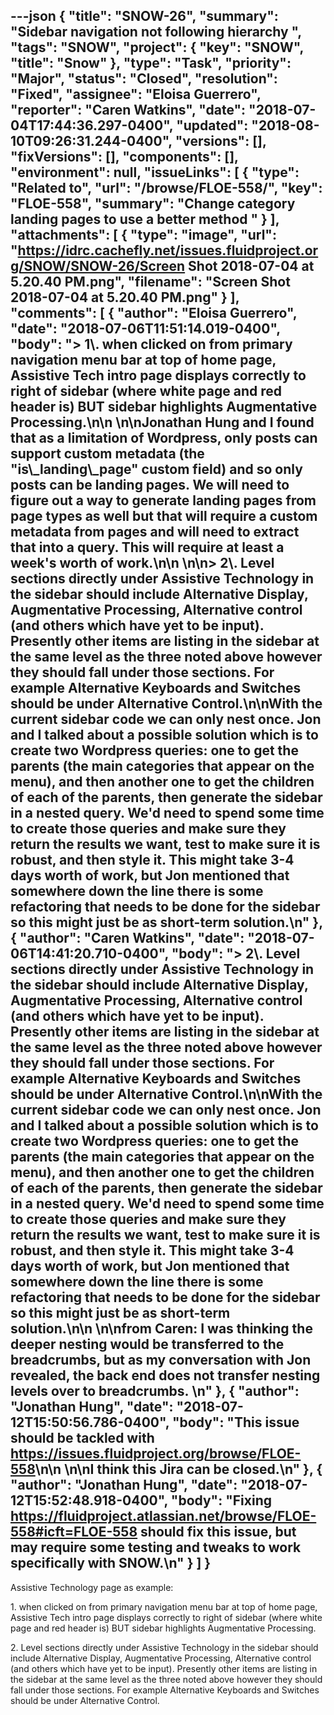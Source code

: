 ---json
{
  "title": "SNOW-26",
  "summary": "Sidebar navigation not following hierarchy ",
  "tags": "SNOW",
  "project": {
    "key": "SNOW",
    "title": "Snow"
  },
  "type": "Task",
  "priority": "Major",
  "status": "Closed",
  "resolution": "Fixed",
  "assignee": "Eloisa Guerrero",
  "reporter": "Caren Watkins",
  "date": "2018-07-04T17:44:36.297-0400",
  "updated": "2018-08-10T09:26:31.244-0400",
  "versions": [],
  "fixVersions": [],
  "components": [],
  "environment": null,
  "issueLinks": [
    {
      "type": "Related to",
      "url": "/browse/FLOE-558/",
      "key": "FLOE-558",
      "summary": "Change category landing pages to use a better method "
    }
  ],
  "attachments": [
    {
      "type": "image",
      "url": "https://idrc.cachefly.net/issues.fluidproject.org/SNOW/SNOW-26/Screen Shot 2018-07-04 at 5.20.40 PM.png",
      "filename": "Screen Shot 2018-07-04 at 5.20.40 PM.png"
    }
  ],
  "comments": [
    {
      "author": "Eloisa Guerrero",
      "date": "2018-07-06T11:51:14.019-0400",
      "body": "> 1\\. when clicked on from primary navigation menu bar at top of home page, Assistive Tech intro page displays correctly to right of sidebar (where white page and red header is) BUT sidebar highlights Augmentative Processing.\n\n \n\nJonathan Hung and I found that as a limitation of Wordpress, only posts can support custom metadata (the \"is\\_landing\\_page\" custom field) and so only posts can be landing pages. We will need to figure out a way to generate landing pages from page types as well but that will require a custom metadata from pages and will need to extract that into a query. This will require at least a week's worth of work.\n\n \n\n> 2\\. Level sections directly under Assistive Technology in the sidebar should include Alternative Display, Augmentative Processing, Alternative control (and others which have yet to be input). Presently other items are listing in the sidebar at the same level as the three noted above however they should fall under those sections. For example Alternative Keyboards and Switches should be under Alternative Control.\n\nWith the current sidebar code we can only nest once. Jon and I talked about a possible solution which is to create two Wordpress queries: one to get the parents (the main categories that appear on the menu), and then another one to get the children of each of the parents, then generate the sidebar in a nested query. We'd need to spend some time to create those queries and make sure they return the results we want, test to make sure it is robust, and then style it. This might take 3-4 days worth of work, but Jon mentioned that somewhere down the line there is some refactoring that needs to be done for the sidebar so this might just be as short-term solution.\n"
    },
    {
      "author": "Caren Watkins",
      "date": "2018-07-06T14:41:20.710-0400",
      "body": "> 2\\. Level sections directly under Assistive Technology in the sidebar should include Alternative Display, Augmentative Processing, Alternative control (and others which have yet to be input). Presently other items are listing in the sidebar at the same level as the three noted above however they should fall under those sections. For example Alternative Keyboards and Switches should be under Alternative Control.\n\nWith the current sidebar code we can only nest once. Jon and I talked about a possible solution which is to create two Wordpress queries: one to get the parents (the main categories that appear on the menu), and then another one to get the children of each of the parents, then generate the sidebar in a nested query. We'd need to spend some time to create those queries and make sure they return the results we want, test to make sure it is robust, and then style it. This might take 3-4 days worth of work, but Jon mentioned that somewhere down the line there is some refactoring that needs to be done for the sidebar so this might just be as short-term solution.\n\n \n\nfrom Caren: I was thinking the deeper nesting would be transferred to the breadcrumbs, but as my conversation with Jon revealed, the back end does not transfer nesting levels over to breadcrumbs. \n"
    },
    {
      "author": "Jonathan Hung",
      "date": "2018-07-12T15:50:56.786-0400",
      "body": "This issue should be tackled with <https://issues.fluidproject.org/browse/FLOE-558>\n\n \n\nI think this Jira can be closed.\n"
    },
    {
      "author": "Jonathan Hung",
      "date": "2018-07-12T15:52:48.918-0400",
      "body": "Fixing <https://fluidproject.atlassian.net/browse/FLOE-558#icft=FLOE-558> should fix this issue, but may require some testing and tweaks to work specifically with SNOW.\n"
    }
  ]
}
---
Assistive Technology page as example:

1\. when clicked on from primary navigation menu bar at top of home page, Assistive Tech intro page displays correctly to right of sidebar (where white page and red header is) BUT sidebar highlights Augmentative Processing.

2\. Level sections directly under Assistive Technology in the sidebar should include Alternative Display, Augmentative Processing, Alternative control (and others which have yet to be input). Presently other items are listing in the sidebar at the same level as the three noted above however they should fall under those sections. For example Alternative Keyboards and Switches should be under Alternative Control.

        
